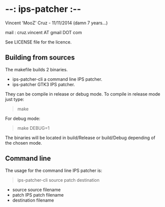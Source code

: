 --: ips-patcher :--
==============
Vincent 'MooZ' Cruz - 11/11/2014 (damn 7 years...)

mail : cruz.vincent AT gmail DOT com

See LICENSE file for the licence.

Building from sources
--------------
The makefile builds 2 binaries.
 * ips-patcher-cli a command line IPS patcher.
 * ips-patcher GTK3 IPS patcher.

They can be compile in release or debug mode. To compile in release mode
just type:

>make

For debug mode:

>make DEBUG=1

The binaries will be located in build/Release or build/Debug depending of
the chosen mode.

Command line
--------------
The usage for the command line IPS patcher is:

>ips-patcher-cli source patch destination

 * source source filename
 * patch IPS patch filename
 * destination filename


